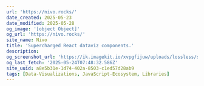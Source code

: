 ```yaml
---
url: 'https://nivo.rocks/'
date_created: 2025-05-23
date_modified: 2025-05-28
og_image: '[object Object]'
og_url: 'https://nivo.rocks/'
site_name: Nivo
title: 'Supercharged React dataviz components.'
description: 
og_screenshot_url: 'https://ik.imagekit.io/xvpgfijuw/uploads/lossless/screenshots/20250527_Nivo_Charts_og_screenshot.jpeg'
og_last_fetch: '2025-05-24T07:48:32.586Z'
site_uuid: a8e5b31e-1d74-402a-8503-c1ed57d28ab9
tags: [Data-Visualizations, JavaScript-Ecosystem, Libraries]
---
```



